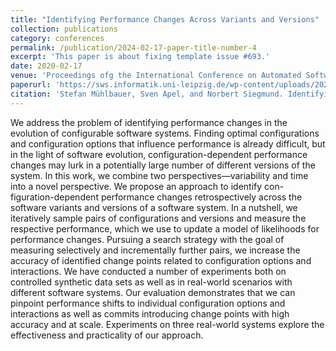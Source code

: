 ```yaml
---
title: "Identifying Performance Changes Across Variants and Versions"
collection: publications
category: conferences
permalink: /publication/2024-02-17-paper-title-number-4
excerpt: 'This paper is about fixing template issue #693.'
date: 2020-02-17
venue: 'Proceedings ofg the International Conference on Automated Software Engineering (ASE)'
paperurl: 'https://sws.informatik.uni-leipzig.de/wp-content/uploads/2020/09/mas_ase_2020.pdf'
citation: 'Stefan Mühlbauer, Sven Apel, and Norbert Siegmund. Identifying Software Performance Changes Across Variants and Versions. Automated Software Engineering (ASE), pages 611–622. ACM, 2020.'
---
```


We address the problem of identifying performance changes in the evolution of configurable software systems. Finding optimal
configurations and configuration options that influence performance is already difficult, but in the light of software evolution,
configuration-dependent performance changes may lurk in a potentially large number of different versions of the system.
In this work, we combine two perspectives—variability and time into a novel perspective. We propose an approach to identify con-
figuration-dependent performance changes retrospectively across the software variants and versions of a software system. In a nutshell, we iteratively sample pairs of configurations and versions and measure the respective performance, which we use to update a
model of likelihoods for performance changes. Pursuing a search strategy with the goal of measuring selectively and incrementally
further pairs, we increase the accuracy of identified change points related to configuration options and interactions.
We have conducted a number of experiments both on controlled synthetic data sets as well as in real-world scenarios with different software systems. Our evaluation demonstrates that we can pinpoint performance shifts to individual configuration options
and interactions as well as commits introducing change points with high accuracy and at scale. Experiments on three real-world
systems explore the effectiveness and practicality of our approach.
